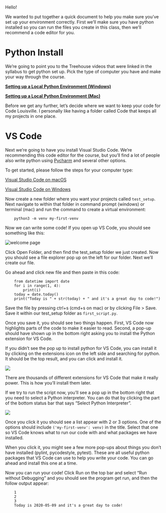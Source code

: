 Hello!

We wanted to put together a quick document to help you make sure you’ve set up your environment correctly. First we’ll make sure you have python installed so you can run the files you create in this class, then we’ll recommend a code editor for you.

# Python Install

We’re going to point you to the Treehouse videos that were linked in the syllabus to get python set up. Pick the type of computer you have and make your way through the course.

[**Setting up a Local Python Environment (Windows)**](https://teamtreehouse.com/library/setting-up-a-local-python-environment-windows)

[**Setting up a Local Python Environment (Mac)**](https://teamtreehouse.com/library/setting-up-a-local-python-environment-mac)

Before we get any further, let’s decide where we want to keep your code for Code Louisville. I personally like having a folder called Code that keeps all my projects in one place.

# VS Code

Next we’re going to have you install Visual Studio Code. We’re recommending this code editor for the course, but you’ll find a lot of people also write python using [Pycharm](https://www.jetbrains.com/pycharm/) and several other options.

To get started, please follow the steps for your computer type:

[Visual Studio Code on macOS](https://code.visualstudio.com/docs/setup/mac)

[Visual Studio Code on Windows](https://code.visualstudio.com/docs/setup/windows)

Now create a new folder where you want your projects called `test_setup`. Next navigate to within that folder in command prompt (windows) or terminal (mac) and run the command to create a virtual environment:

```
    python3 -m venv my-first-venv
```

Now we can write some code! If you open up VS Code, you should see something like this:

![welcome page](https://code.visualstudio.com/assets/docs/getstarted/tips-and-tricks/welcome_page.png)


Click Open Folder, and then find the test_setup folder we just created. Now you should see a file explorer pop up on the left for our folder. Next we’ll create our file.

Go ahead and click new file and then paste in this code:

```
    from datetime import date
    for i in range(1, 4):
        print(i)
    today = date.today()
    print("Today is " + str(today) + " and it's a great day to code!")
```

Save the file by pressing ctrl+s (cmd+s on mac) or by clicking File > Save. Save it within our test_setup folder as `first_script.py`.

Once you save it, you should see two things happen. First, VS Code now highlights parts of the code to make it easier to read. Second, a pop-up should have shown up in the bottom right asking you to install the Python extension for VS Code.

If you didn’t see the pop up to install python for VS Code, you can install it by clicking on the extensions icon on the left side and searching for python. It should be the top result, and you can click and install it.

![](https://paper-attachments.dropbox.com/s_48AD6C49DA2FB6C9B83F9DC9DDBA49906D278A6F52FEE65CCCF102D0A2F55044_1589035333914_Screenshot+from+2020-05-09+10-36-10.jpg)


There are thousands of different extensions for VS Code that make it really power. This is how you’ll install them later.

If we try to run the script now, you’ll see a pop up in the bottom right that you need to select a Python interpreter. You can do that by clicking the part of the bottom status bar that says “Select Python Interpreter”.

![](https://paper-attachments.dropbox.com/s_48AD6C49DA2FB6C9B83F9DC9DDBA49906D278A6F52FEE65CCCF102D0A2F55044_1589037841845_Screenshot+from+2020-05-09+11-22-57.png)


Once you click it you should see a list appear with 2 or 3 options. One of the options should include `('my-first-venv': venv)` in the title. Select that one so VS Code knows what to run our code with and what packages we have installed.

When you click it, you might see a few more pop-ups about things you don’t have installed (pylint, pycodestyle, pytest). These are all useful python packages that VS Code can use to help you write your code. You can go ahead and install this one at a time.

Now you can run your code! Click Run on the top bar and select “Run without Debugging” and you should see the program get run, and then the follow output appear:
```
    1
    2
    3
    Today is 2020-05-09 and it's a great day to code!
```
